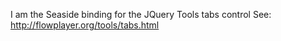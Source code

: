 I am the Seaside binding for the JQuery Tools tabs control
See: http://flowplayer.org/tools/tabs.html
